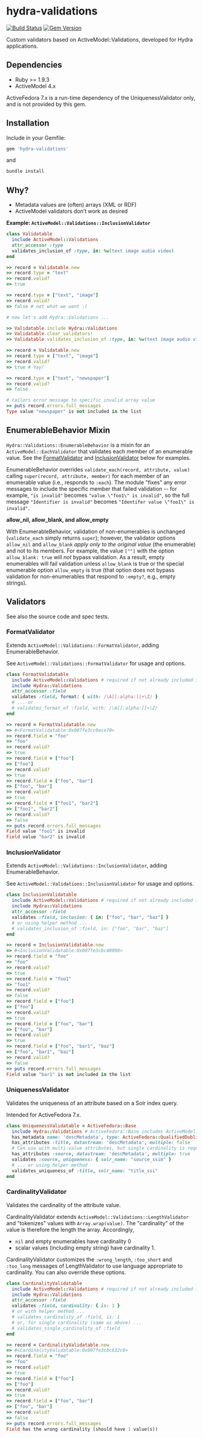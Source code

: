hydra-validations
=======================

[![Build Status](https://travis-ci.org/projecthydra-labs/hydra-validations.svg?branch=master)](https://travis-ci.org/projecthydra-labs/hydra-validations)
[![Gem Version](https://badge.fury.io/rb/hydra-validations.svg)](http://badge.fury.io/rb/hydra-validations)

Custom validators based on ActiveModel::Validations, developed for Hydra applications.

## Dependencies

* Ruby >= 1.9.3
* ActiveModel 4.x

ActiveFedora 7.x is a run-time dependency of the UniquenessValidator only, and is not provided by this gem.

## Installation

Include in your Gemfile:

```ruby
gem 'hydra-validations'
```

and

```sh
bundle install
```

## Why?

- Metadata values are (often) arrays (XML or RDF)
- ActiveModel validators don’t work as desired

**Example: `ActiveModel::Validations::InclusionValidator`**

```ruby
class Validatable
  include ActiveModel::Validations
  attr_accessor :type
  validates_inclusion_of :type, in: %w(text image audio video)
end

>> record = Validatable.new
>> record.type = "text"
>> record.valid?
=> true

>> record.type = ["text", "image"]
>> record.valid?
=> false # not what we want :(

# now let's add Hydra::Validations ...

>> Validatable.include Hydra::Validations
>> Validatable.clear_validators!
>> Validatable.validates_inclusion_of :type, in: %w(text image audio video)

>> record = Validatable.new
>> record.type = ["text", "image"]
>> record.valid?
=> true # Yay!

>> record.type = ["text", "newspaper"]
>> record.valid?
=> false

# tailors error message to specific invalid array value
>> puts record.errors.full_messages
Type value "newspaper" is not included in the list
```

## EnumerableBehavior Mixin

`Hydra::Validations::EnumerableBehavior` is a mixin for an `ActiveModel::EachValidator` that validates each member of an enumerable value.  See the [FormatValidator](#formatvalidator) and [InclusionValidator](#inclusionvalidator) below for examples.

EnumerableBehavior overrides `validate_each(record, attribute, value)` calling `super(record, attribute, member)` for each member of an enumerable value (i.e., responds to `:each`).  The module "fixes" any error messages to include the specific member that failed validation -- for example, `"is invalid"` becomes `"value \"foo1\" is invalid"`, so the full message `"Identifier is invalid"` becomes `"Identifer value \"foo1\" is invalid"`.

**allow_nil, allow_blank, and allow_empty**

With EnumerableBehavior, validation of non-enumerables is unchanged (`validate_each` simply returns `super`); however, the validator options `allow_nil` and `allow_blank` *apply only to the original value* (the enumerable) and not to its members. For example, the value `[""]` with the option `allow_blank: true` will *not* bypass validation. As a result, empty enumerables will fail validation unless `allow_blank` is true or the special enumerable option `allow_empty` is true (that option does not bypass validation for non-enumerables that respond to `:empty?`, e.g., empty strings).

## Validators

See also the source code and spec tests.

### FormatValidator

Extends `ActiveModel::Validations::FormatValidator`, adding EnumerableBehavior.

See `ActiveModel::Validations::FormatValidator` for usage and options.

```ruby
class FormatValidatable
  include ActiveModel::Validations # required if not already included in class
  include Hydra::Validations
  attr_accessor :field
  validates :field, format: { with: /\A[[:alpha:]]+\Z/ }
  # ... or
  # validates_format_of :field, with: /\A[[:alpha:]]+\Z/
end

>> record = FormatValidatable.new
=> #<FormatValidatable:0x007fe3cc0ece70>
>> record.field = "foo"
=> "foo"
>> record.valid?
=> true
>> record.field = ["foo"]
=> ["foo"]
>> record.valid?
=> true
>> record.field = ["foo", "bar"]
=> ["foo", "bar"]
>> record.valid?
=> true
>> record.field = ["foo1", "bar2"]
=> ["foo1", "bar2"]
>> record.valid?
=> false
>> puts record.errors.full_messages
Field value "foo1" is invalid
Field value "bar2" is invalid
```

### InclusionValidator

Extends `ActiveModel::Validations::InclusionValidator`, adding EnumerableBehavior.

See `ActiveModel::Validations::InclusionValidator` for usage and options.

```ruby
class InclusionValidatable
  include ActiveModel::Validations # required if not already included in class
  include Hydra::Validations
  attr_accessor :field
  validates :field, inclusion: { in: ["foo", "bar", "baz"] }
  # or using helper method ...
  # validates_inclusion_of :field, in: ["foo", "bar", "baz"]
end

>> record = InclusionValidatable.new
=> #<InclusionValidatable:0x007fe3cbc40098>
>> record.field = "foo"
=> "foo"
>> record.valid?
=> true
>> record.field = "foo1"
=> "foo1"
>> record.valid?
=> false
>> record.field = ["foo"]
=> ["foo"]
>> record.valid?
=> true
>> record.field = ["foo", "bar"]
=> ["foo", "bar"]
>> record.valid?
=> true
>> record.field = ["foo", "bar1", "baz"]
=> ["foo", "bar1", "baz"]
>> record.valid?
=> false
>> puts record.errors.full_messages
Field value "bar1" is not included in the list
```

### UniquenessValidator

Validates the uniqueness of an attribute based on a Solr index query.

Intended for ActiveFedora 7.x.

```ruby
class UniquenessValidatable < ActiveFedora::Base
  include Hydra::Validations # ActiveFedora::Base includes ActiveModel::Validations
  has_metadata name: 'descMetadata', type: ActiveFedora::QualifiedDublinCoreDatastream
  has_attributes :title, datastream: 'descMetadata', multiple: false
  # Can use with multi-value attributes, but single cardinality is required.
  has_attributes :source, datastream: 'descMetadata', multiple: true
  validates :source, uniqueness: { solr_name: "source_ssim" }
  # ... or using helper method
  validates_uniqueness_of :title, solr_name: "title_ssi"
end
```

### CardinalityValidator

Validates the cardinality of the attribute value. 

CardinalityValidator extends `ActiveModel::Validations::LengthValidator` and
"tokenizes" values with `Array.wrap(value)`.  The "cardinality" of the value
is therefore the length the array. Accordingly,

- `nil` and empty enumerables have cardinality 0
- scalar values (including empty string) have cardinality 1.

CardinalityValidator customizes the `:wrong_length`, `:too_short` and `:too_long` messages
of LengthValidator to use language appropriate to cardinality. You can also override these 
options.

```ruby
class CardinalityValidatable
  include ActiveModel::Validations # required if not already included in class
  include Hydra::Validations
  attr_accessor :field
  validates :field, cardinality: { is: 1 }
  # or with helper method ...
  # validates_cardinality_of :field, is: 1
  # or, for single cardinality (same as above) ...
  # validates_single_cardinality_of :field
end

>> record = CardinalityValidatable.new
=> #<CardinalityValidatable:0x007fe3cbc632c8>
>> record.field = "foo"
=> "foo"
>> record.valid?
=> true
>> record.field = ["foo"]
=> ["foo"]
>> record.valid?
=> true
>> record.field = ["foo", "bar"]
=> ["foo", "bar"]
>> record.valid?
=> false
>> puts record.errors.full_messages
Field has the wrong cardinality (should have 1 value(s))
```
